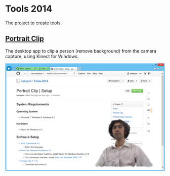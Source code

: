 # Tools 2014

The project to create tools.

## [Portrait Clip](https://github.com/sakapon/Tools-2014/wiki/Portrait-Clip)
The desktop app to clip a person (remove background) from the camera capture, using Kinect for Windows.

![Portrait Clip](Images/PortraitClip/Normal.png)
